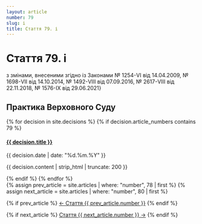 ```yaml
---
layout: article
number: 79
slug: i
title: Стаття 79. і
---
```


# Стаття 79. і

з змінами, внесеними згідно із Законами № 1254-VI від 14.04.2009, № 1698-VII від 14.10.2014, № 1492-VIII від 07.09.2016, № 2617-VIII від 22.11.2018, № 1576-IX від 29.06.2021}

## Практика Верховного Суду

<div class="decisions-container">
{% for decision in site.decisions %}
  {% if decision.article_numbers contains 79 %}
    <div class="decision-item">
      <h4><a href="{{ decision.url }}">{{ decision.title }}</a></h4>
      <p class="decision-date">{{ decision.date | date: "%d.%m.%Y" }}</p>
      <p class="decision-excerpt">{{ decision.content | strip_html | truncate: 200 }}</p>
    </div>
  {% endif %}
{% endfor %}
</div>

<div class="article-navigation">
  {% assign prev_article = site.articles | where: "number", 78 | first %}
  {% assign next_article = site.articles | where: "number", 80 | first %}
  
  {% if prev_article %}
    <a href="{{ prev_article.url }}" class="prev-article">← Стаття {{ prev_article.number }}</a>
  {% endif %}
  
  {% if next_article %}
    <a href="{{ next_article.url }}" class="next-article">Стаття {{ next_article.number }} →</a>
  {% endif %}
</div>
